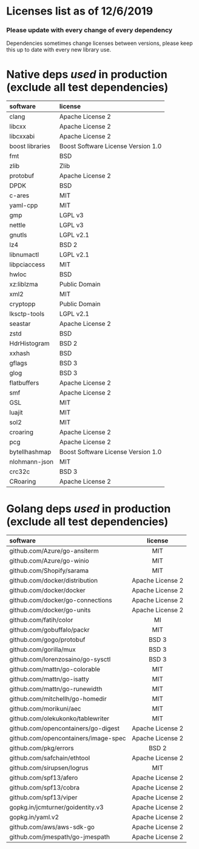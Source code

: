 # Licenses list as of 12/6/2019

### Please update with every change of every dependency

Dependencies sometimes change licenses between versions, 
please keep this up to date with every new library use.

# Native deps _used_ in production (exclude all test dependencies)

| software        | license                                   |
| :----------     | :------------                             |
| clang           | Apache License 2                          |
| libcxx          | Apache License 2                          |
| libcxxabi       | Apache License 2                          |
| boost libraries | Boost Software License Version 1.0        |
| fmt             | BSD                                       |
| zlib            | Zlib                                      |
| protobuf        | Apache License 2                          |
| DPDK            | BSD                                       |
| c-ares          | MIT                                       |
| yaml-cpp        | MIT                                       |
| gmp             | LGPL v3                                   |
| nettle          | LGPL v3                                   |
| gnutls          | LGPL v2.1                                 |
| lz4             | BSD 2                                     |
| libnumactl      | LGPL v2.1                                 |
| libpciaccess    | MIT                                       |
| hwloc           | BSD                                       |
| xz:liblzma      | Public Domain                             |
| xml2            | MIT                                       |
| cryptopp        | Public Domain                             |
| lksctp-tools    | LGPL v2.1                                 |
| seastar         | Apache License 2                          |
| zstd            | BSD                                       |
| HdrHistogram    | BSD 2                                     |
| xxhash          | BSD                                       |
| gflags          | BSD 3                                     |
| glog            | BSD 3                                     |
| flatbuffers     | Apache License 2                          |
| smf             | Apache License 2                          |
| GSL             | MIT                                       |
| luajit          | MIT                                       |
| sol2            | MIT                                       |
| croaring        | Apache License 2                          |
| pcg             | Apache License 2                          |
| bytellhashmap   | Boost Software License Version 1.0        |
| nlohmann-json   | MIT                                       |
| crc32c          | BSD 3                                     |
| CRoaring        | Apache License 2                          |
 
# Golang deps _used_ in production (exclude all test dependencies)

| software                             | license          |
| :----------                          | :------------:   |
| github.com/Azure/go-ansiterm         | MIT              |
| github.com/Azure/go-winio            | MIT              |
| github.com/Shopify/sarama            | MIT              |
| github.com/docker/distribution       | Apache License 2 |
| github.com/docker/docker             | Apache License 2 |
| github.com/docker/go-connections     | Apache License 2 |
| github.com/docker/go-units           | Apache License 2 |
| github.com/fatih/color               | MI               |
| github.com/gobuffalo/packr           | MIT              |
| github.com/gogo/protobuf             | BSD 3            |
| github.com/gorilla/mux               | BSD 3            |
| github.com/lorenzosaino/go-sysctl    | BSD 3            |
| github.com/mattn/go-colorable        | MIT              |
| github.com/mattn/go-isatty           | MIT              |
| github.com/mattn/go-runewidth        | MIT              |
| github.com/mitchellh/go-homedir      | MIT              |
| github.com/morikuni/aec              | MIT              |
| github.com/olekukonko/tablewriter    | MIT              |
| github.com/opencontainers/go-digest  | Apache License 2 |
| github.com/opencontainers/image-spec | Apache License 2 |
| github.com/pkg/errors                | BSD 2            |
| github.com/safchain/ethtool          | Apache License 2 |
| github.com/sirupsen/logrus           | MIT              |
| github.com/spf13/afero               | Apache License 2 |
| github.com/spf13/cobra               | Apache License 2 |
| github.com/spf13/viper               | Apache License 2 |
| gopkg.in/jcmturner/goidentity.v3     | Apache License 2 |
| gopkg.in/yaml.v2                     | Apache License 2 |
| github.com/aws/aws-sdk-go            | Apache License 2 |
| github.com/jmespath/go-jmespath      | Apache License 2 |
